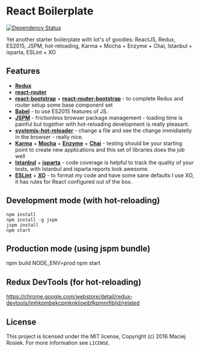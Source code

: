 # React Boilerplate

[![Dependency Status](https://david-dm.org/atomic-coders/react-boilerplate.svg)](https://david-dm.org/atomic-coders/react-boilerplate)

Yet another starter boilerplate with lot's of goodies: ReactJS, Redux, ES2015, JSPM, hot-reloading, Karma + Mocha + Enzyme + Chai, Istanbul + isparta, ESLint + XO

## Features
- [**Redux**](https://github.com/rackt/redux) 
- [**react-router**](https://github.com/rackt/react-router)
- [**react-bootstrap**](https://react-bootstrap.github.io/) + [**react-router-bootstrap**](https://github.com/react-bootstrap/react-router-bootstrap) - to complete Redux and router setup some base component set
- [**Babel**](http://babeljs.io/) - to use ES2015 features of JS.
- [**JSPM**](http://jspm.io/) - frictionless browser package management - loading time is painful but together with hot-reloading development is really pleasant.
- [**systemjs-hot-reloader**](https://github.com/capaj/systemjs-hot-reloader) - change a file and see the change immidiatelly in the browser - really nice.
- [**Karma**](https://karma-runner.github.io/) + [**Mocha**](https://mochajs.org/) + [**Enzyme**](http://airbnb.io/enzyme/) + [**Chai**](http://chaijs.com/) - testing should be your starting point to create new applications and this set of libraries does the job well
- [**Istanbul**](https://github.com/gotwarlost/istanbul) + [**isparta**](https://github.com/douglasduteil/isparta) - code coverage is helpful to track the quality of your tests, with Istanbul and isparta reports look awesome.
- [**ESLint**](http://eslint.org/) + [**XO**](https://github.com/sindresorhus/xo) - to format my code and have some sane defaults I use XO, it has rules for React configured out of the box.

## Development mode (with hot-reloading)
    npm install
    npm install -g jspm
    jspm install
    npm start

## Production mode (using jspm bundle)
   npm build
   NODE_ENV=prod npm start

## Redux DevTools (for hot-reloading)
https://chrome.google.com/webstore/detail/redux-devtools/lmhkpmbekcpmknklioeibfkpmmfibljd/related

## License

This project is licensed under the MIT license, Copyright (c) 2016 Maciej Rosiek. For more information see `LICENSE`.
